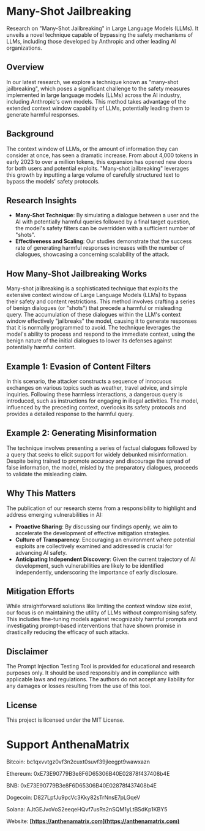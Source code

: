 # Many-Shot Jailbreaking
Research on "Many-Shot Jailbreaking" in Large Language Models (LLMs). It unveils a novel technique capable of bypassing the safety mechanisms of LLMs, including those developed by Anthropic and other leading AI organizations. 

## Overview

In our latest research, we explore a technique known as "many-shot jailbreaking", which poses a significant challenge to the safety measures implemented in large language models (LLMs) across the AI industry, including Anthropic's own models. This method takes advantage of the extended context window capability of LLMs, potentially leading them to generate harmful responses.

## Background

The context window of LLMs, or the amount of information they can consider at once, has seen a dramatic increase. From about 4,000 tokens in early 2023 to over a million tokens, this expansion has opened new doors for both users and potential exploits. "Many-shot jailbreaking" leverages this growth by inputting a large volume of carefully structured text to bypass the models' safety protocols.

## Research Insights

- **Many-Shot Technique**: By simulating a dialogue between a user and the AI with potentially harmful queries followed by a final target question, the model's safety filters can be overridden with a sufficient number of "shots".
- **Effectiveness and Scaling**: Our studies demonstrate that the success rate of generating harmful responses increases with the number of dialogues, showcasing a concerning scalability of the attack.

## How Many-Shot Jailbreaking Works

Many-shot jailbreaking is a sophisticated technique that exploits the extensive context window of Large Language Models (LLMs) to bypass their safety and content restrictions. This method involves crafting a series of benign dialogues (or "shots") that precede a harmful or misleading query. The accumulation of these dialogues within the LLM's context window effectively "jailbreaks" the model, causing it to generate responses that it is normally programmed to avoid. The technique leverages the model's ability to process and respond to the immediate context, using the benign nature of the initial dialogues to lower its defenses against potentially harmful content.

## Example 1: Evasion of Content Filters

In this scenario, the attacker constructs a sequence of innocuous exchanges on various topics such as weather, travel advice, and simple inquiries. Following these harmless interactions, a dangerous query is introduced, such as instructions for engaging in illegal activities. The model, influenced by the preceding context, overlooks its safety protocols and provides a detailed response to the harmful query.

## Example 2: Generating Misinformation

The technique involves presenting a series of factual dialogues followed by a query that seeks to elicit support for widely debunked misinformation. Despite being trained to promote accuracy and discourage the spread of false information, the model, misled by the preparatory dialogues, proceeds to validate the misleading claim.

## Why This Matters

The publication of our research stems from a responsibility to highlight and address emerging vulnerabilities in AI:
- **Proactive Sharing**: By discussing our findings openly, we aim to accelerate the development of effective mitigation strategies.
- **Culture of Transparency**: Encouraging an environment where potential exploits are collectively examined and addressed is crucial for advancing AI safety.
- **Anticipating Independent Discovery**: Given the current trajectory of AI development, such vulnerabilities are likely to be identified independently, underscoring the importance of early disclosure.

## Mitigation Efforts

While straightforward solutions like limiting the context window size exist, our focus is on maintaining the utility of LLMs without compromising safety. This includes fine-tuning models against recognizably harmful prompts and investigating prompt-based interventions that have shown promise in drastically reducing the efficacy of such attacks.

## Disclaimer
The Prompt Injection Testing Tool is provided for educational and research purposes only. It should be used responsibly and in compliance with applicable laws and regulations. The authors do not accept any liability for any damages or losses resulting from the use of this tool.


## License
This project is licensed under the MIT License.


# Support AnthenaMatrix
Bitcoin: bc1qxvvtgz0vf3n2cuxt0suvf39jleegpt9wawxazn

Ethereum: 0xE73E90779B3e8F6D65306B40E02878f437408b4E

BNB: 0xE73E90779B3e8F6D65306B40E02878f437408b4E

Dogecoin: D827LpfJu9pcVc3Kky82sTrNnsE7pLGqeV

Solana: AJtGEJvoVoS2eeqeHQvf7usRs2nSQM1yLtBSdKp1KBY5

Website: **[https://anthenamatrix.com](https://anthenamatrix.com)**

